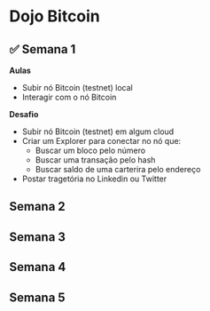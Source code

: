 # Dojo Bitcoin

## ✅ Semana 1

**Aulas**

- Subir nó Bitcoin (testnet) local
- Interagir com o nó Bitcoin

**Desafio**

- Subir nó Bitcoin (testnet) em algum cloud
- Criar um Explorer para conectar no nó que:
  - Buscar um bloco pelo número
  - Buscar uma transação pelo hash
  - Buscar saldo de uma carterira pelo endereço
- Postar tragetória no Linkedin ou Twitter

## Semana 2

## Semana 3

## Semana 4

## Semana 5
